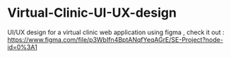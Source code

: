 # Virtual-Clinic-UI-UX-design
UI/UX design for a virtual clinic web application using figma , 
check it out : https://www.figma.com/file/p3WbIfn4BptANqfYeqAGrE/SE-Project?node-id=0%3A1
